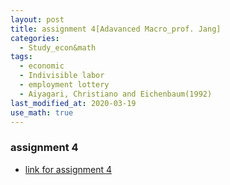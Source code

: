 ```yaml
---
layout: post
title: assignment 4[Adavanced Macro_prof. Jang]
categories:
  - Study_econ&math
tags:
  - economic
  - Indivisible labor
  - employment lottery
  - Aiyagari, Christiano and Eichenbaum(1992)
last_modified_at: 2020-03-19
use_math: true
---
```


### assignment 4

* [link for assignment 4](https://drive.google.com/uc?export=view&id=1mAecmq-vcY0J6DD4V92Qm-mjDE8y1A9z)  